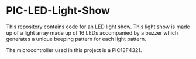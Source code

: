 # PIC-LED-Light-Show

This repository contains code for an LED light show. This light show is made up of a light array made up of 16 LEDs accompanied by a buzzer which generates a unique beeping pattern for each light pattern.

The microcontroller used in this project is a PIC18F4321.
